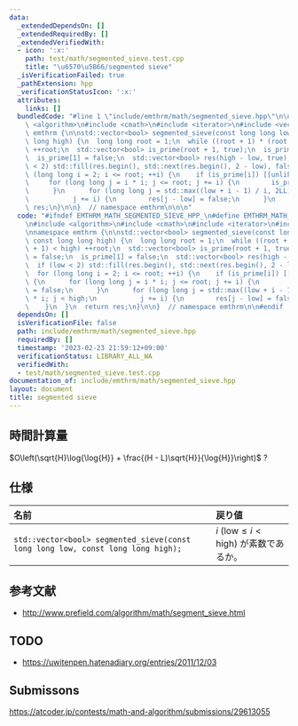 ```yaml
---
data:
  _extendedDependsOn: []
  _extendedRequiredBy: []
  _extendedVerifiedWith:
  - icon: ':x:'
    path: test/math/segmented_sieve.test.cpp
    title: "\u6570\u5B66/segmented sieve"
  _isVerificationFailed: true
  _pathExtension: hpp
  _verificationStatusIcon: ':x:'
  attributes:
    links: []
  bundledCode: "#line 1 \"include/emthrm/math/segmented_sieve.hpp\"\n\n\n\n#include\
    \ <algorithm>\n#include <cmath>\n#include <iterator>\n#include <vector>\n\nnamespace\
    \ emthrm {\n\nstd::vector<bool> segmented_sieve(const long long low, const long\
    \ long high) {\n  long long root = 1;\n  while ((root + 1) * (root + 1) < high)\
    \ ++root;\n  std::vector<bool> is_prime(root + 1, true);\n  is_prime[0] = false;\n\
    \  is_prime[1] = false;\n  std::vector<bool> res(high - low, true);\n  if (low\
    \ < 2) std::fill(res.begin(), std::next(res.begin(), 2 - low), false);\n  for\
    \ (long long i = 2; i <= root; ++i) {\n    if (is_prime[i]) [[unlikely]] {\n \
    \     for (long long j = i * i; j <= root; j += i) {\n        is_prime[j] = false;\n\
    \      }\n      for (long long j = std::max((low + i - 1) / i, 2LL) * i; j < high;\n\
    \           j += i) {\n        res[j - low] = false;\n      }\n    }\n  }\n  return\
    \ res;\n}\n\n}  // namespace emthrm\n\n\n"
  code: "#ifndef EMTHRM_MATH_SEGMENTED_SIEVE_HPP_\n#define EMTHRM_MATH_SEGMENTED_SIEVE_HPP_\n\
    \n#include <algorithm>\n#include <cmath>\n#include <iterator>\n#include <vector>\n\
    \nnamespace emthrm {\n\nstd::vector<bool> segmented_sieve(const long long low,\
    \ const long long high) {\n  long long root = 1;\n  while ((root + 1) * (root\
    \ + 1) < high) ++root;\n  std::vector<bool> is_prime(root + 1, true);\n  is_prime[0]\
    \ = false;\n  is_prime[1] = false;\n  std::vector<bool> res(high - low, true);\n\
    \  if (low < 2) std::fill(res.begin(), std::next(res.begin(), 2 - low), false);\n\
    \  for (long long i = 2; i <= root; ++i) {\n    if (is_prime[i]) [[unlikely]]\
    \ {\n      for (long long j = i * i; j <= root; j += i) {\n        is_prime[j]\
    \ = false;\n      }\n      for (long long j = std::max((low + i - 1) / i, 2LL)\
    \ * i; j < high;\n           j += i) {\n        res[j - low] = false;\n      }\n\
    \    }\n  }\n  return res;\n}\n\n}  // namespace emthrm\n\n#endif  // EMTHRM_MATH_SEGMENTED_SIEVE_HPP_\n"
  dependsOn: []
  isVerificationFile: false
  path: include/emthrm/math/segmented_sieve.hpp
  requiredBy: []
  timestamp: '2023-02-23 21:59:12+09:00'
  verificationStatus: LIBRARY_ALL_WA
  verifiedWith:
  - test/math/segmented_sieve.test.cpp
documentation_of: include/emthrm/math/segmented_sieve.hpp
layout: document
title: segmented sieve
---
```



## 時間計算量

$O\left(\sqrt{H}\log{\log{H}} + \frac{(H - L)\sqrt{H}}{\log{H}}\right)$ ?


## 仕様

|名前|戻り値|
|:--|:--|
|`std::vector<bool> segmented_sieve(const long long low, const long long high);`|$i$ ($\mathrm{low} \leq i < \mathrm{high}$) が素数であるか。|


## 参考文献

- http://www.prefield.com/algorithm/math/segment_sieve.html


## TODO

- https://uwitenpen.hatenadiary.org/entries/2011/12/03


## Submissons

https://atcoder.jp/contests/math-and-algorithm/submissions/29613055
